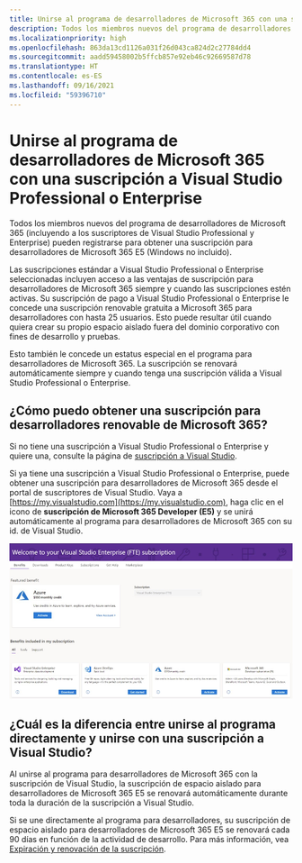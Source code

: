 ```yaml
---
title: Unirse al programa de desarrolladores de Microsoft 365 con una suscripción a Visual Studio Professional o Enterprise
description: Todos los miembros nuevos del programa de desarrolladores de Microsoft 365 (incluyendo a los suscriptores de Visual Studio Professional y Enterprise) pueden registrarse para obtener una suscripción para desarrolladores de Microsoft 365 E5 (Windows no incluido).
ms.localizationpriority: high
ms.openlocfilehash: 863da13cd1126a031f26d043ca824d2c27784dd4
ms.sourcegitcommit: aadd59458002b5ffcb857e92eb46c92669587d78
ms.translationtype: HT
ms.contentlocale: es-ES
ms.lasthandoff: 09/16/2021
ms.locfileid: "59396710"
---
```

# <a name="join-the-microsoft-365-developer-program-with-a-visual-studio-professional-or-enterprise-subscription"></a>Unirse al programa de desarrolladores de Microsoft 365 con una suscripción a Visual Studio Professional o Enterprise

Todos los miembros nuevos del programa de desarrolladores de Microsoft 365 (incluyendo a los suscriptores de Visual Studio Professional y Enterprise) pueden registrarse para obtener una suscripción para desarrolladores de Microsoft 365 E5 (Windows no incluido). 

Las suscripciones estándar a Visual Studio Professional o Enterprise seleccionadas incluyen acceso a las ventajas de suscripción para desarrolladores de Microsoft 365 siempre y cuando las suscripciones estén activas. Su suscripción de pago a Visual Studio Professional o Enterprise le concede una suscripción renovable gratuita a Microsoft 365 para desarrolladores con hasta 25 usuarios. Esto puede resultar útil cuando quiera crear su propio espacio aislado fuera del dominio corporativo con fines de desarrollo y pruebas.

Esto también le concede un estatus especial en el programa para desarrolladores de Microsoft 365. La suscripción se renovará automáticamente siempre y cuando tenga una suscripción válida a Visual Studio Professional o Enterprise.

## <a name="how-do-i-get-a-renewable-microsoft-365-developer-subscription"></a>¿Cómo puedo obtener una suscripción para desarrolladores renovable de Microsoft 365?

Si no tiene una suscripción a Visual Studio Professional o Enterprise y quiere una, consulte la página de [suscripción a Visual Studio](https://visualstudio.microsoft.com/vs/pricing/).

Si ya tiene una suscripción a Visual Studio Professional o Enterprise, puede obtener una suscripción para desarrolladores de Microsoft 365 desde el portal de suscriptores de Visual Studio. Vaya a [https://my.visualstudio.com](https://my.visualstudio.com), haga clic en el icono de **suscripción de Microsoft 365 Developer (E5)** y se unirá automáticamente al programa para desarrolladores de Microsoft 365 con su id. de Visual Studio.

![Captura de pantalla de la página de Visual Studio con el icono de suscripción de desarrolladores de Microsoft 365](images/visual-studio-dev-program-tile.jpg)

## <a name="what-is-the-difference-between-joining-the-program-directly-and-joining-with-my-visual-studio-subscription"></a>¿Cuál es la diferencia entre unirse al programa directamente y unirse con una suscripción a Visual Studio?

Al unirse al programa para desarrolladores de Microsoft 365 con la suscripción de Visual Studio, la suscripción de espacio aislado para desarrolladores de Microsoft 365 E5 se renovará automáticamente durante toda la duración de la suscripción a Visual Studio. 

Si se une directamente al programa para desarrolladores, su suscripción de espacio aislado para desarrolladores de Microsoft 365 E5 se renovará cada 90 días en función de la actividad de desarrollo. Para más información, vea [Expiración y renovación de la suscripción](subscription-expiration-and-renewal.md).